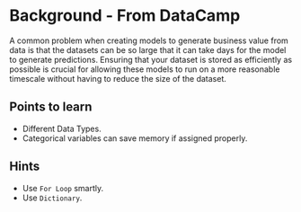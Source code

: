 # Background - From DataCamp

A common problem when creating models to generate business value from data is that the datasets can be so large that it can take days for the model to generate predictions. 
Ensuring that your dataset is stored as efficiently as possible is crucial for allowing these models to run on a more reasonable timescale without having to reduce the size of the dataset.

## Points to learn
- Different Data Types.
- Categorical variables can save memory if assigned properly.

## Hints
- Use `For Loop` smartly.
- Use `Dictionary`. 
